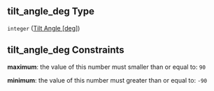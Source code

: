 ## tilt_angle_deg Type

`integer` ([Tilt Angle \[deg\]](iea43_wra_data_model-properties-measurement-location-measurement-location-properties-measurement-point-items-properties-mounting-arrangement-items-properties-tilt-angle-deg.md))

## tilt_angle_deg Constraints

**maximum**: the value of this number must smaller than or equal to: `90`

**minimum**: the value of this number must greater than or equal to: `-90`
